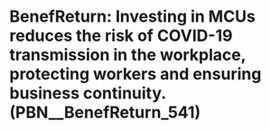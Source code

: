# BenefReturn: __Investing in MCUs reduces the risk of COVID-19 transmission in the workplace, protecting workers and ensuring business continuity.__ (PBN__BenefReturn_541)

